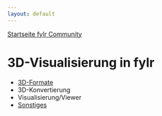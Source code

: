 ```yaml
---
layout: default
---
```


[Startseite fylr Community](/)

# 3D-Visualisierung in fylr

 * [3D-Formate](formate.md)
 * 3D-Konvertierung
 * Visualisierung/Viewer
 * [Sonstiges](other.md)
